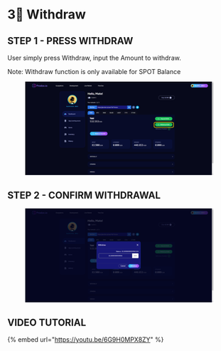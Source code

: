 # 3⃣ Withdraw

## STEP 1 - PRESS WITHDRAW

User simply press Withdraw, input the Amount to withdraw.

Note: Withdraw function is only available for SPOT Balance

<figure><img src="../.gitbook/assets/image (2).png" alt=""><figcaption></figcaption></figure>

## STEP 2 - CONFIRM WITHDRAWAL



<figure><img src="../.gitbook/assets/image (1) (1).png" alt=""><figcaption></figcaption></figure>

## VIDEO TUTORIAL

{% embed url="https://youtu.be/6G9H0MPX8ZY" %}

